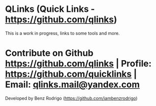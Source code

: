 # QLinks (Quick Links - https://github.com/qlinks)
  This is a work in progress, links to some tools and more.
# Contribute on Github https://github.com/qlinks | Profile: https://github.com/quicklinks | Email: qlinks.mail@yandex.com
  Developed by Benz Rodrigo (https://github.com/iambenzrodrigo)
